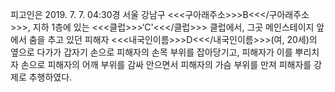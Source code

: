피고인은 2019. 7. 7. 04:30경 서울 강남구 <<<구아래주소>>>B<<</구아래주소>>>, 지하 1층에 있는 <<<클럽>>>‘C'<<</클럽>>> 클럽에서, 그곳 메인스테이지 앞에서 춤을 추고 있던 피해자 <<<내국인이름>>>D<<</내국인이름>>>(여, 20세)의 옆으로 다가가 갑자기 손으로 피해자의 손목 부위를 잡아당기고, 피해자가 이를 뿌리치자 손으로 피해자의 어깨 부위를 감싸 안으면서 피해자의 가슴 부위를 만져 피해자를 강제로 추행하였다.
